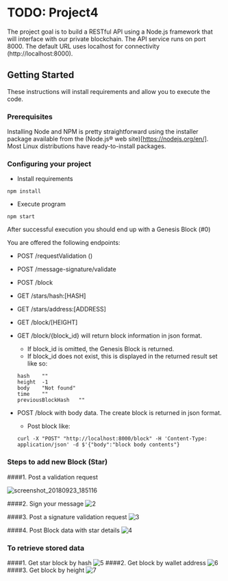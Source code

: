 # TODO: Project4
The project goal is to build a RESTful API using a Node.js framework that will interface with our private blockchain. 
The API service runs on port 8000. The default URL uses localhost for connectivity (http://localhost:8000).

## Getting Started

These instructions will install requirements and allow you to execute the code.
### Prerequisites

Installing Node and NPM is pretty straightforward using the installer package available from the (Node.js® web site)[https://nodejs.org/en/]. Most Linux distributions have ready-to-install packages.

### Configuring your project


- Install requirements
```
npm install 
```
- Execute program
```
npm start
```

After successful execution you should end up with a Genesis Block (#0)

You are offered the following endpoints: 
- POST /requestValidation ()
- POST /message-signature/validate
- POST /block
- GET /stars/hash:[HASH]
- GET /stars/address:[ADDRESS]
- GET /block/[HEIGHT]

 
 

 - GET /block/{block_id} will return block information in json format. 
    - If block_id is omitted, the Genesis Block is returned.
    - If block_id does not exist, this is displayed in the returned result set like so:
     ```
    hash	""
    height	-1
    body	"Not found"
    time	""
    previousBlockHash	""
    ```


- POST /block with body data. The create block is returned in json format.
    - Post block like: 
    ```
    curl -X "POST" "http://localhost:8000/block" -H 'Content-Type: application/json' -d $'{"body":"block body contents"}
    ```
    
### Steps to add new Block (Star)
####1. Post a validation request

![screenshot_20180923_185116](https://user-images.githubusercontent.com/15610147/45930163-dcfcf400-bf64-11e8-912a-10c032b318e5.png)


####2. Sign your message
![2](https://user-images.githubusercontent.com/15610147/45930151-ceaed800-bf64-11e8-8cb7-6c362edafeed.png)





####3. Post a signature validation request
![3](https://user-images.githubusercontent.com/15610147/45930152-ceaed800-bf64-11e8-85aa-72323f036afb.png)

####4. Post Block data with star details
![4](https://user-images.githubusercontent.com/15610147/45930153-ceaed800-bf64-11e8-9ed9-f926b1eb9089.png)



### To retrieve stored data
####1. Get star block by hash
![5](https://user-images.githubusercontent.com/15610147/45930154-cf476e80-bf64-11e8-8fd2-59085b6ac393.png)
####2. Get block by wallet address
![6](https://user-images.githubusercontent.com/15610147/45930155-cf476e80-bf64-11e8-96f2-e69416c373ce.png)
####3. Get block by height
![7](https://user-images.githubusercontent.com/15610147/45930156-cf476e80-bf64-11e8-917b-4c8079e4c2d4.png)



 
 
 